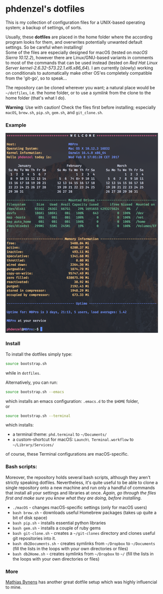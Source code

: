 # phdenzel's dotfiles

This is my collection of configuration files for a UNIX-based operating system; a backup of settings, of sorts.
  
Usually, these **dotfiles** are placed in the home folder where the according program looks for them, and overwrites potentially unwanted default settings. So be careful when installing!  
Some of the files are especially designed for macOS (tested on *macOS Sierra 10.12.2*), however there are Linux/GNU-based variants in comments to most of the commands that can be used instead (tested on *Red Hat Linux Server kernel-2.6.32-573.22.1.el6.x86_64*). I am currently (slowly) working on conditionals to automatically make other OS'es completely compatible from the 'git-go', so to speak...
  
The repository can be cloned wherever you want; a natural place would be `~/dotfiles`, i.e. the home folder, or to use a *symlink* from the clone to the home folder (that's what I do).

**Warning**: Use with caution! Check the files first before installing; especially `macOS`, `brew.sh`, `pip.sh`, `gem.sh`, and `git_clone.sh`.

### Example
![Screenshot of my shell prompt](screenshot.png)
  
### Install

To install the dotfiles simply type:

```bash
source bootstrap.sh
```
while in `dotfiles`.

Alternatively, you can run:

```bash
source bootstrap.sh --emacs
```

which installs an emacs configuration: `.emacs.d` to the `$HOME` folder,   
or

```bash
source bootstrap.sh --terminal
```

which installs:

* a terminal theme: `phd.terminal` to `~/Documents/`
* a custom-shortcut for macOS: `Launch\ Terminal.workflow` to `~/Library/Services/`

of course, these Terminal configurations are macOS-specific.
 
### Bash scripts:
Moreover, the repository holds several bash scripts, although they aren't strictly speaking dotfiles. Nevertheless, it's quite useful to be able to clone a single repository onto a new machine and run only a handful of commands that install all your settings and libraries at once.
*Again, go through the files first and make sure you know what they are doing, before installing*.

* `./macOS` - changes macOS-specific settings (only for macOS users)
* `bash brew.sh` - downloads useful Homebrew packages (takes up quite a bit of disk space)
* `bash pip.sh` - installs essential python libraries
* `bash gem.sh` - installs a couple of ruby gems
* `bash git-clone.sh` - creates a `~/git-clones` directory and clones useful git repositories into it.
* `bash db2Documents.sh` - creates symlinks from `~/Dropbox` to `~/Documents` (fill the lists in the loops with your own directories or files)
* `bash db2Home.sh` - creates symlinks from `~/Dropbox` to `~/` (fill the lists in the loops with your own directories or files)

### More
[Mathias Bynens](https://github.com/mathiasbynens/dotfiles) has another great dotfile setup which was highly influencial to mine.
